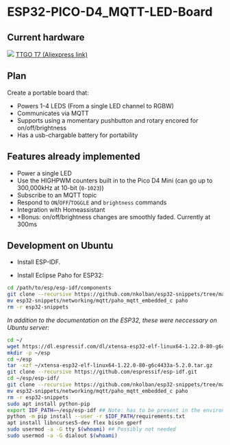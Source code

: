 # ESP32-PICO-D4_MQTT-LED-Board

## Current hardware

![](https://ae01.alicdn.com/kf/HTB1WFm1e3fH8KJjy1zcq6ATzpXaL.jpg?size=102586&height=1000&width=1000&hash=1f1c62b0595c355da2b51ddf27a1f4d3)
[TTGO T7 (Aliexpress link)](https://www.aliexpress.com/item/TTGO-T7-ESP32-WiFi-Module-ESP-32-Bluetooth-PICO-D4-4MB-SPI-Flash-ESP-32-development/32841601867.html?spm=a2g0s.9042311.0.0.1a934c4dHxDQme)

## Plan

 Create a portable board that:

- Powers 1-4 LEDS (From a single LED channel to RGBW)
- Communicates via MQTT
- Supports using a momentary pushbutton and rotary encored for on/off/brightness
- Has a usb-chargable battery for portability



## Features already implemented

- Power a single LED
- Use the HIGHPWM counters built in to the Pico D4 Mini (can go up to 300,000kHz at 10-bit (`0-1023`))
- Subscribe to an MQTT topic
- Respond to `ON`/`OFF`/`TOGGLE` and `brightness` commands
- Integration with Homeassistant
- *Bonus: on/off/brightness changes are smoothly faded. Currently at 300ms


## Development on Ubuntu

* Install ESP-IDF.

* Install Eclipse Paho for ESP32:
```bash
cd /path/to/esp/esp-idf/components
git clone --recursive https://github.com/nkolban/esp32-snippets/tree/master/networking/mqtt/paho_mqtt_embedded_c
mv esp32-snippets/networking/mqtt/paho_mqtt_embedded_c paho
rm -r esp32-snippets
```

*In addition to the documentation on the ESP32, these were neccessary on Ubuntu server:*

```bash
cd ~/
wget https://dl.espressif.com/dl/xtensa-esp32-elf-linux64-1.22.0-80-g6c4433a-5.2.0.tar.gz
mkdir -p ~/esp
cd ~/esp
tar -xzf ~/xtensa-esp32-elf-linux64-1.22.0-80-g6c4433a-5.2.0.tar.gz
git clone --recursive https://github.com/espressif/esp-idf.git
cd ~/esp/esp-idf/
git clone --recursive https://github.com/nkolban/esp32-snippets/tree/master/networking/mqtt/paho_mqtt_embedded_c
mv esp32-snippets/networking/mqtt/paho_mqtt_embedded_c paho
rm -r esp32-snippets
sudo apt install python-pip
export IDF_PATH=~/esp/esp-idf ## Note: has to be present in the environment for compiling and flashing
python -m pip install --user -r $IDF_PATH/requirements.txt
apt install libncurses5-dev flex bison gperf
sudo usermod -a -G tty $(whoami) ## Possibly not needed
sudo usermod -a -G dialout $(whoami)
```
